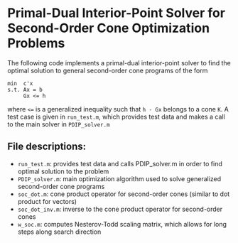 # Primal-Dual Interior-Point Solver for Second-Order Cone Optimization Problems

The following code implements a primal-dual interior-point solver to find the optimal solution to general second-order cone programs of the form

```
min  c'x
s.t. Ax = b
     Gx <= h
```

where `<=` is a generalized inequality such that `h - Gx` belongs to a cone `K`. A test case is given in `run_test.m`, which provides test data and makes a call to the main solver in `PDIP_solver.m`

## File descriptions:
* `run_test.m`: provides test data and calls PDIP_solver.m in order to find optimal solution to the problem
* `PDIP_solver.m`: main optimization algorithm used to solve generalized second-order cone programs
* `soc_dot.m`: cone product operator for second-order cones (similar to dot product for vectors)
* `soc_dot_inv.m`: inverse to the cone product operator for second-order cones
* `w_soc.m`: computes Nesterov-Todd scaling matrix, which allows for long steps along search direction
